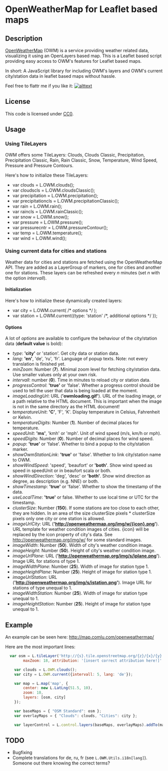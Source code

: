 # OpenWeatherMap for Leaflet based maps

## Description
[OpenWeatherMap](http://openweathermap.org/) (OWM) is a service providing weather related data, visualizing it using an OpenLayers based map. This is a Leaflet based script providing easy access to OWM's features for Leaflet based maps.

In short: A JavaScript library for including OWM's layers and OWM's current city/station data in leaflet based maps without hassle.

Feel free to flattr me if you like it: [![alttext](http://api.flattr.com/button/flattr-badge-large.png)](http://flattr.com/thing/1193685/)

## License

This code is licensed under [CC0](http://creativecommons.org/publicdomain/zero/1.0/ "Creative Commons Zero - Public Domain").

## Usage

### Using TileLayers

OWM offers some TileLayers: Clouds, Clouds Classic, Precipitation, Precipitation Classic, Rain, Rain Classic, Snow, Temperature, Wind Speed, Pressure and Pressure Contours.

Here's how to initialize these TileLayers:

* var clouds = L.OWM.clouds();
* var cloudscls = L.OWM.cloudsClassic();
* var precipitation = L.OWM.precipitation();
* var precipitationcls = L.OWM.precipitationClassic();
* var rain = L.OWM.rain();
* var raincls = L.OWM.rainClassic();
* var snow = L.OWM.snow();
* var pressure = L.OWM.pressure();
* var pressurecntr = L.OWM.pressureContour();
* var temp = L.OWM.temperature();
* var wind = L.OWM.wind();

### Using current data for cities and stations

Weather data for cities and stations are fetched using the OpenWeatherMap API. They are added as a LayerGroup of markers, one for cities and another one for stations. These layers can be refreshed every *n* minutes (set *n* with the option *intervall*).

#### Initialization

Here's how to initialize these dynamically created layers:

* var city = L.OWM.current( /* options */ );
* var station = L.OWM.current({type: 'station' /*, additional options */ });

#### Options

A lot of *options* are available to configure the behaviour of the city/station data (**default value** is bold):

* *type*: **'city'** or 'station'. Get city data or station data.
* *lang*: **'en'**, 'de', 'ru', 'fr'. Language of popup texts. Note: not every translation is finished yet.
* *minZoom*: Number (**7**). Minimal zoom level for fetching city/station data. Use smaller values only at your own risk.
* *intervall*: number (**0**). Time in minutes to reload city or station data.
* *progressControl*: **'true'** or 'false'. Whether a progress control should be used to tell the user that data is being loaded at the moment.
* *imageLoadingUrl*: URL (**'owmloading.gif'**). URL of the loading image, or a path relative to the HTML document. This is important when the image is not in the same directory as the HTML document!
* *temperatureUnit*: **'C'**, 'F', 'K'. Display temperature in Celsius, Fahrenheit or Kelvin.
* *temperatureDigits*: Number (**1**). Number of decimal places for temperature.
* *speedUnit*: **'ms'**, 'kmh' or 'mph'. Unit of wind speed (m/s, km/h or mph).
* *speedDigits*: Number (**0**). Number of decimal places for wind speed.
* *popup*: **'true'** or 'false'. Whether to bind a popup to the city/station marker.
* *showOwmStationLink*: **'true'** or 'false'. Whether to link city/station name to OWM.
* *showWindSpeed*: 'speed', 'beaufort' or **'both'**. Show wind speed as speed in speedUnit or in beaufort scala or both.
* *showWindDirection*: 'deg', 'desc' or **'both'**. Show wind direction as degree, as description (e.g. NNE) or both.
* *showTimestamp*: **'true'** or 'false'. Whether to show the timestamp of the data.
* *useLocalTime*: **'true'** or false. Whether to use local time or UTC for the timestamp.
* *clusterSize*: Number (**150**). If some stations are too close to each other, they are hidden. In an area of the size clusterSize pixels * clusterSize pixels only one city or one station is allowed.
* *imageUrlCity*: URL (**'http://openweathermap.org/img/w/{icon}.png'**). URL template for weather condition images of cities. {icon} will be replaced by the icon property of city's data. See http://openweathermap.org/img/w/ for some standard images.
* *imageWidth*: Number (**50**). Width of city's weather condition image.
* *imageHeight*: Number (**50**). Height of city's weather condition image.
* *imageUrlPlane*: URL (**'http://openweathermap.org/img/s/iplane.png'**). Image URL for stations of type 1.
* *imageWidthPlane*: Number (**25**). Width of image for station type 1.
* *imageHeightPlane*: Number (**25**). Height of image for station type 1.
* *imageUrlStation*: URL (**'http://openweathermap.org/img/s/istation.png'**). Image URL for stations of type unequal to 1.
* *imageWidthStation*: Number (**25**). Width of image for station type unequal to 1.
* *imageHeightStation*: Number (**25**). Height of image for station type unequal to 1.

## Example

An example can be seen here: http://map.comlu.com/openweathermap/

Here are the most important lines:

```js
  var osm = L.tileLayer('http://{s}.tile.openstreetmap.org/{z}/{x}/{y}.png', {
		maxZoom: 18, attribution: '[insert correct attribution here!]' });

	var clouds = L.OWM.clouds();
	var city = L.OWM.current({intervall: 5, lang: 'de'});

	var map = L.map('map', {
		center: new L.LatLng(51.5, 10),
		zoom: 10,
		layers: [osm, city]
	});

	var baseMaps = { "OSM Standard": osm };
	var overlayMaps = { "Clouds": clouds, "Cities": city };

	var layerControl = L.control.layers(baseMaps, overlayMaps).addTo(map);
```

## TODO

* Bugfixing
* Complete translations for de, ru, fr (see `L.OWM.Utils.i18n[lang]`). Someone out there knowing the correct terms?
